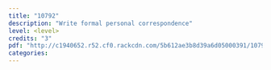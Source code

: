 ```yaml
---
title: "10792"
description: "Write formal personal correspondence"
level: <level>
credits: "3"
pdf: "http://c1940652.r52.cf0.rackcdn.com/5b612ae3b8d39a6d05000391/10792.pdf"
categories:
---
```

